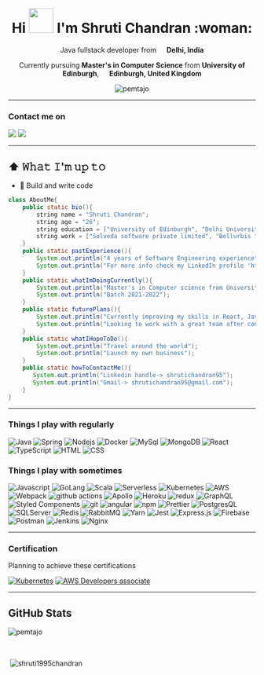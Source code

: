 <h1 align="center">Hi <img src = "https://raw.githubusercontent.com/MartinHeinz/MartinHeinz/master/wave.gif" width = 50px> I'm Shruti Chandran :woman:</h1>
<p align="center">Java fullstack developer from <img src="https://image.flaticon.com/icons/png/512/555/555462.png" width="13"/> <b>Delhi, India</b> </p>
<p align="center">Currently pursuing <b>Master's in Computer Science</b> from <b>University of Edinburgh</b>, <img src="https://image.flaticon.com/icons/png/512/555/555417.png" width="13"/> <b>Edinburgh, United Kingdom</b> </p>
<p align="center"> <img src="https://komarev.com/ghpvc/?username=shruti1995chandran" alt="pemtajo" /> </p>


---

<h3> Contact me on </h3>

[<img src="https://img.shields.io/badge/LinkedIn-0077B5?style=flat-square&logo=linkedin&logoColor=white" />](https://www.linkedin.com/shrutichandran95)
[<img src="https://img.shields.io/badge/Instagram-E4405F?style=flat-square&logo=instagram&logoColor=white"/>](https://www.instagram.com/iturhs_c/)

---

## ⬆ 𝚆𝚑𝚊𝚝 𝙸'𝚖 𝚞𝚙 𝚝𝚘
- 🔨 Build and write code
```java
class AboutMe{
    public static bio(){
        string name = "Shruti Chandran";
        string age = "26";
        string education = ["University of Edinburgh", "Delhi University"];
        string work = ["Solveda software private limited", "Bellurbis technology private limited"];
    }
    public static pastExperience(){
        System.out.println("4 years of Software Engineering experience");
        System.out.println("For more info check my LinkedIn profile 'https://www.linkedin.com/in/shrutichandran95/'");
    }
    public static whatImDoingCurrently(){
        System.out.println("Master's in Computer science from University of Edinburgh");
        System.out.println("Batch 2021-2022");
    }
    public static futurePlans(){
        System.out.println("Currently improving my skills in React, Java, NodeJS and System-design");
        System.out.println("Looking to work with a great team after completing my post-graduation");
    }
    public static whatIHopeToDo(){
        System.out.println("Travel around the world");
        System.out.println("Launch my own business");
    }
    public static howToContactMe(){
       System.out.println("Linkedin handle-> shrutichandran95");
       System.out.println("Gmail-> shrutichandran95@gmail.com");
    }
}  
```

---

<h3>Things I play with regularly</h3>
<p>
  <img alt="Java" src="https://img.shields.io/badge/Java-ED8B00?style=flat-square&logo=java&logoColor=white"/>
  <img alt="Spring" src="https://img.shields.io/badge/Spring-6DB33F?style=flat-square&logo=spring&logoColor=white"/>
  <img alt="Nodejs" src="https://img.shields.io/badge/-Nodejs-43853d?style=flat-square&logo=Node.js&logoColor=white" />
  <img alt="Docker" src="https://img.shields.io/badge/-Docker-46a2f1?style=flat-square&logo=docker&logoColor=white" />
  <img alt="MySql" src="https://img.shields.io/badge/MySQL-00000F?style=flat-square&logo=mysql&logoColor=white" />
  <img alt="MongoDB" src="https://img.shields.io/badge/-MongoDB-13aa52?style=flat-square&logo=mongodb&logoColor=white" />
  <img alt="React" src="https://img.shields.io/badge/-React-45b8d8?style=flat-square&logo=react&logoColor=white" />
  <img alt="TypeScript" src="https://img.shields.io/badge/-TypeScript-007ACC?style=flat-square&logo=typescript&logoColor=white" />
  <img alt="HTML" src="https://img.shields.io/badge/HTML5-E34F26?style=flat-square&logo=html5&logoColor=white" />
  <img alt="CSS" src="https://img.shields.io/badge/CSS3-1572B6?style=flat-square&logo=css3&logoColor=white" />
</p>

<h3>Things I play with sometimes</h3>
<p>
  <img alt="Javascript" src="https://img.shields.io/badge/JavaScript-323330?style=flat-square&logo=javascript&logoColor=F7DF1E"/>
  <img alt="GoLang" src="https://img.shields.io/badge/Go-00ADD8?style=flat-square&logo=go&logoColor=white"/>
  <img alt="Scala" src="https://img.shields.io/badge/Scala-DC322F?style=flat-square&logo=scala&logoColor=white"/>
  <img alt="Serverless" src="http://public.serverless.com/badges/v3.svg"/>
  <img alt="Kubernetes" src="https://img.shields.io/badge/kubernetes-326ce5.svg?&style=flat-square&logo=kubernetes&logoColor=white"/>
  <img alt="AWS" src="https://img.shields.io/badge/Amazon_AWS-232F3E?style=flat-square&logo=amazon-aws&logoColor=white"/>
  <img alt="Webpack" src="https://img.shields.io/badge/-Webpack-8DD6F9?style=flat-square&logo=webpack&logoColor=white" /> 
  <img alt="github actions" src="https://img.shields.io/badge/-Github_Actions-2088FF?style=flat-square&logo=github-actions&logoColor=white" />
  <img alt="Apollo" src="https://img.shields.io/badge/-Apollo%20GraphQL-311C87?style=flat-square&logo=apollo-graphql&logoColor=white" />
  <img alt="Heroku" src="https://img.shields.io/badge/-Heroku-430098?style=flat-square&logo=heroku&logoColor=white" />
  <img alt="redux" src="https://img.shields.io/badge/-Redux-764ABC?style=flat-square&logo=redux&logoColor=white" />
  <img alt="GraphQL" src="https://img.shields.io/badge/-GraphQL-E10098?style=flat-square&logo=graphql&logoColor=white" />
  <img alt="Styled Components" src="https://img.shields.io/badge/-Styled_Components-db7092?style=flat-square&logo=styled-components&logoColor=white" />
  <img alt="git" src="https://img.shields.io/badge/-Git-F05032?style=flat-square&logo=git&logoColor=white" />
  <img alt="angular" src="https://img.shields.io/badge/-Angular-DD0031?style=flat-square&logo=angular&logoColor=white" />
  <img alt="npm" src="https://img.shields.io/badge/-NPM-CB3837?style=flat-square&logo=npm&logoColor=white" />
  <img alt="Prettier" src="https://img.shields.io/badge/-Prettier-F7B93E?style=flat-square&logo=prettier&logoColor=white" />
  <img alt="PostgresQL" src="https://img.shields.io/badge/PostgreSQL-316192?style=flat-square&logo=postgresql&logoColor=white"/>
  <img alt="SQLServer" src="https://img.shields.io/badge/Microsoft%20SQL%20Sever-CC2927?style=flat-square&logo=microsoft%20sql%20server&logoColor=white"/>
  <img alt="Redis" src="https://img.shields.io/badge/redis-%23DD0031.svg?&style=flat-square&logo=redis&logoColor=white"/>
  <img alt="RabbitMQ" src="https://img.shields.io/badge/rabbitmq-%23FF6600.svg?&style=flat-square&logo=rabbitmq&logoColor=white"/>
  <img alt="Yarn" src="https://img.shields.io/badge/Yarn-2C8EBB?style=flat-square&logo=yarn&logoColor=white"/>
  <img alt="Jest" src="https://img.shields.io/badge/Jest-C21325?style=flat-square&logo=jest&logoColor=white"/>
  <img alt="Express.js" src="https://img.shields.io/badge/Express.js-000000?style=flat-square&logo=express&logoColor=white"/>
  <img alt="Firebase" src="https://img.shields.io/badge/firebase-ffca28?style=flat-square&logo=firebase&logoColor=black"/>
  <img alt="Postman" src="https://img.shields.io/badge/Postman-FF6C37?style=flat-square&logo=Postman&logoColor=white"/>
  <img alt="Jenkins" src="https://img.shields.io/badge/Jenkins-D24939?style=flat-square&logo=Jenkins&logoColor=white"/>
  <img alt="Nginx" src="https://img.shields.io/badge/Nginx-009639?style=flat-square&logo=nginx&logoColor=white"/>
</p>

---


<h3> Certification </h3>

<p> Planning to achieve these certifications </p>

[![Kubernetes](https://images.credly.com/size/110x110/images/f88d800c-5261-45c6-9515-0458e31c3e16/ckad_from_cncfsite.png)](https://images.credly.com/size/110x110/images/f88d800c-5261-45c6-9515-0458e31c3e16/ckad_from_cncfsite.png)
[![AWS Developers associate](https://images.credly.com/size/110x110/images/598f6ac6-2dbd-4394-8ae4-943b2f4c43ea/AWS-Developer-Associate-2020.png)](https://images.credly.com/size/110x110/images/598f6ac6-2dbd-4394-8ae4-943b2f4c43ea/AWS-Developer-Associate-2020.png)

---


<h2> GitHub Stats </h2>

<div>
  <p><img align="center" src="https://github-readme-streak-stats.herokuapp.com/?user=shruti1995chandran&theme=dark" alt="pemtajo" /></p>
</div>
<!--
  <div>
<p><img align="left" src="https://github-readme-stats.vercel.app/api/top-langs?username=shruti1995chandran&show_icons=true&locale=en&layout=compact&theme=dark" alt="shruti1995chandran" /></p>
</div>
--!>
<br/>

<div>
<p>&nbsp;<img align="center" src="https://github-readme-stats.vercel.app/api?username=shruti1995chandran&show_icons=true&locale=en&theme=dark" alt="shruti1995chandran" /></p>
</div>
